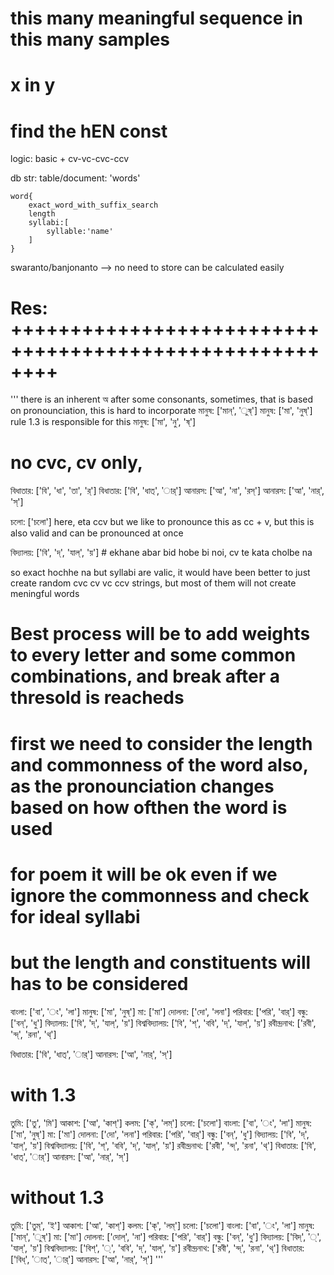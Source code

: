 # this many meaningful sequence in this many samples

# x in y

# find the hEN const

logic:
basic + cv-vc-cvc-ccv

db str:
table/document: 'words'

    word{
        exact_word_with_suffix_search
        length
        syllabi:[
            syllable:'name'
        ]
    }

swaranto/banjonanto --> no need to store can be calculated easily

# Res: ++++++++++++++++++++++++++++++++++++++++++++++++++++++++

'''
there is an inherent অ after some consonants, sometimes, that is based on pronounciation, this is hard to incorporate
মানুষ: ['মান্', 'ুষ্']
মানুষ: ['মা', 'নুষ্'] rule 1.3 is responsible for this
মানুষ: ['মা', 'নু', 'ষ্']

# no cvc, cv only,

বিধাতার: ['বি', 'ধা', 'তা', 'র্']
বিধাতার: ['বি', 'ধাত্', 'ার্']
আনারস: ['আ', 'না', 'রস্']
আনারস: ['আ', 'নার্', 'স্']

চলো: ['চলো'] here, eta ccv but we like to pronounce this as cc + v, but this is also valid and can be pronounced at once

বিদ্যালয়: ['বি', 'দ্', 'যাল্', 'য়'] # ekhane abar bid hobe bi noi, cv te kata cholbe na

so exact hochhe na but syllabi are valic, it would have been better to just create random cvc cv vc ccv strings,
but most of them will not create meningful words

# Best process will be to add weights to every letter and some common combinations, and break after a thresold is reacheds

# first we need to consider the length and commonness of the word also, as the pronounciation changes based on how ofthen the word is used

# for poem it will be ok even if we ignore the commonness and check for ideal syllabi

# but the length and constituents will has to be considered

বাংলা: ['বা', 'ং', 'লা']
মানুষ: ['মা', 'নুষ্']
মা: ['মা']
দোলনা: ['দো', 'লনা']
পরিবার: ['পরি', 'বার্']
বন্ধু: ['বন্', 'ধু']
বিদ্যালয়: ['বি', 'দ্', 'যাল্', 'য়']
বিশ্ববিদ্যালয়: ['বি', 'শ্', 'ববি', 'দ্', 'যাল্', 'য়']
রবীন্দ্রনাথ: ['রবী', 'ন্দ্', 'রনা', 'থ্']

বিধাতার: ['বি', 'ধাত্', 'ার্']
আনারস: ['আ', 'নার্', 'স্']

# with 1.3

তুমি: ['তু', 'মি']
আকাশ: ['আ', 'কাশ্']
কলম: ['ক্', 'লম্']
চলো: ['চলো']
বাংলা: ['বা', 'ং', 'লা']
মানুষ: ['মা', 'নুষ্']
মা: ['মা']
দোলনা: ['দো', 'লনা']
পরিবার: ['পরি', 'বার্']
বন্ধু: ['বন্', 'ধু']
বিদ্যালয়: ['বি', 'দ্', 'যাল্', 'য়']
বিশ্ববিদ্যালয়: ['বি', 'শ্', 'ববি', 'দ্', 'যাল্', 'য়']
রবীন্দ্রনাথ: ['রবী', 'ন্দ্', 'রনা', 'থ্']
বিধাতার: ['বি', 'ধাত্', 'ার্']
আনারস: ['আ', 'নার্', 'স্']

# without 1.3

তুমি: ['তুম্', 'ই']
আকাশ: ['আ', 'কাশ্']
কলম: ['ক্', 'লম্']
চলো: ['চলো']
বাংলা: ['বা', 'ং', 'লা']
মানুষ: ['মান্', 'ুষ্']
মা: ['মা']
দোলনা: ['দোল্', 'না']
পরিবার: ['পরি', 'বার্']
বন্ধু: ['বন্', 'ধু']
বিদ্যালয়: ['বিদ্', '্', 'যাল্', 'য়']
বিশ্ববিদ্যালয়: ['বিশ্', '্', 'ববি', 'দ্', 'যাল্', 'য়']
রবীন্দ্রনাথ: ['রবী', 'ন্দ্', 'রনা', 'থ্']
বিধাতার: ['বিধ্', 'াত্', 'ার্']
আনারস: ['আ', 'নার্', 'স্']
'''
